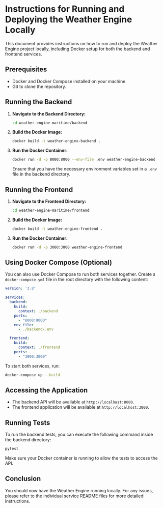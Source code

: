 # Instructions for Running and Deploying the Weather Engine Locally

This document provides instructions on how to run and deploy the Weather Engine project locally, including Docker setup for both the backend and frontend services.

## Prerequisites

- Docker and Docker Compose installed on your machine.
- Git to clone the repository.

## Running the Backend

1. **Navigate to the Backend Directory:**
   ```bash
   cd weather-engine-maritime/backend
   ```

2. **Build the Docker Image:**
   ```bash
   docker build -t weather-engine-backend .
   ```

3. **Run the Docker Container:**
   ```bash
   docker run -d -p 8000:8000 --env-file .env weather-engine-backend
   ```

   Ensure that you have the necessary environment variables set in a `.env` file in the backend directory.

## Running the Frontend

1. **Navigate to the Frontend Directory:**
   ```bash
   cd weather-engine-maritime/frontend
   ```

2. **Build the Docker Image:**
   ```bash
   docker build -t weather-engine-frontend .
   ```

3. **Run the Docker Container:**
   ```bash
   docker run -d -p 3000:3000 weather-engine-frontend
   ```

## Using Docker Compose (Optional)

You can also use Docker Compose to run both services together. Create a `docker-compose.yml` file in the root directory with the following content:

```yaml
version: '3.8'

services:
  backend:
    build:
      context: ./backend
    ports:
      - "8000:8000"
    env_file:
      - ./backend/.env

  frontend:
    build:
      context: ./frontend
    ports:
      - "3000:3000"
```

To start both services, run:

```bash
docker-compose up --build
```

## Accessing the Application

- The backend API will be available at `http://localhost:8000`.
- The frontend application will be available at `http://localhost:3000`.

## Running Tests

To run the backend tests, you can execute the following command inside the backend directory:

```bash
pytest
```

Make sure your Docker container is running to allow the tests to access the API.

## Conclusion

You should now have the Weather Engine running locally. For any issues, please refer to the individual service README files for more detailed instructions.